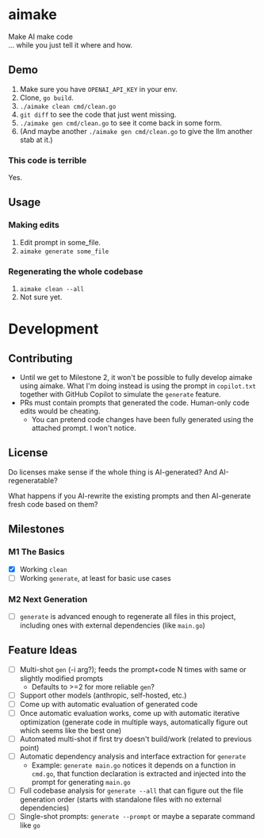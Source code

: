 # aimake
Make AI make code  
… while you just tell it where and how.

## Demo

1. Make sure you have `OPENAI_API_KEY` in your env.
2. Clone, `go build`.
3. `./aimake clean cmd/clean.go`
4. `git diff` to see the code that just went missing.
5. `./aimake gen cmd/clean.go` to see it come back in some form.
6. (And maybe another `./aimake gen cmd/clean.go` to give the llm another stab at it.)

### This code is terrible

Yes.

## Usage

### Making edits

1. Edit prompt in some_file.
2. `aimake generate some_file`

### Regenerating the whole codebase

1. `aimake clean --all`
2. Not sure yet.

# Development

## Contributing

- Until we get to Milestone 2, it won't be possible to fully develop aimake using aimake. What I'm doing instead is using the prompt in `copilot.txt` together with GitHub Copilot to simulate the `generate` feature.
- PRs must contain prompts that generated the code. Human-only code edits would be cheating.
  - You can pretend code changes have been fully generated using the attached prompt. I won't notice.

## License

Do licenses make sense if the whole thing is AI-generated? And AI-regeneratable?

What happens if you AI-rewrite the existing prompts and then AI-generate fresh code based on them?

## Milestones

### M1 The Basics
- [x] Working `clean`
- [ ] Working `generate`, at least for basic use cases

### M2 Next Generation
- [ ] `generate` is advanced enough to regenerate all files in this project, including ones with external dependencies (like `main.go`)

## Feature Ideas
- [ ] Multi-shot `gen` (-i arg?); feeds the prompt+code N times with same or slightly modified prompts
  - Defaults to >=2 for more reliable `gen`?
- [ ] Support other models (anthropic, self-hosted, etc.)
- [ ] Come up with automatic evaluation of generated code
- [ ] Once automatic evaluation works, come up with automatic iterative optimization (generate code in multiple ways, automatically figure out which seems like the best one) 
- [ ] Automated multi-shot if first try doesn't build/work (related to previous point)
- [ ] Automatic dependency analysis and interface extraction for `generate`
  - Example: `generate main.go` notices it depends on a function in `cmd.go`, that function declaration is extracted and injected into the prompt for generating `main.go`
- [ ] Full codebase analysis for `generate --all` that can figure out the file generation order (starts with standalone files with no external dependencies)
- [ ] Single-shot prompts: `generate --prompt` or maybe a separate command like `go`
